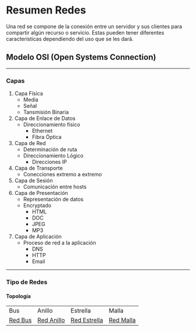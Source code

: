 # Resumen Redes

Una red se compone de la conexión entre un servidor y sus clientes para compartir algún recurso o servicio. Estas pueden tener diferentes características dependiendo del uso que se les dará.

## Modelo OSI (Open Systems Connection)
---
### Capas

1. Capa Física
    - Media
    - Señal
    - Tansmisión Binaria
1. Capa de Enlace de Datos
    - Direccionamiento físico
        - Ethernet
        - Fibra Óptica
1. Capa de Red
    - Determinación de ruta
    - Direccionamiento Lógico
        - Direcciones IP
1. Capa de Transporte
    - Conecciones extremo a extremo
1. Capa de Sesión
    - Comunicación entre hosts
1. Capa de Presentación
    - Representación de datos
    - Encryptado
        - HTML
        - DOC
        - JPEG
        - MP3
1. Capa de Aplicación
    - Proceso de red a la aplicación
        - DNS
        - HTTP
        - Email
---
### Tipo de Redes

#### Topología

| | | | |
| --- | --- | --- | --- |
| Bus | Anillo | Estrella | Malla |
| [Red Bus](https://raw.githubusercontent.com/AmerikeVPA/Git-first-steps/Redes/Media/Bus.jpg) | [Red Anillo](link) | [Red Estrella](link) | [Red Malla](link) |